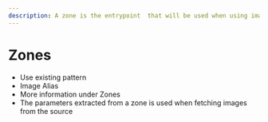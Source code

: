 ```yaml
---
description: A zone is the entrypoint  that will be used when using images from SpaceChop
---
```


# Zones

* Use existing pattern
* Image Alias
* More information under Zones
* The parameters extracted from a zone is used when fetching images from the source



